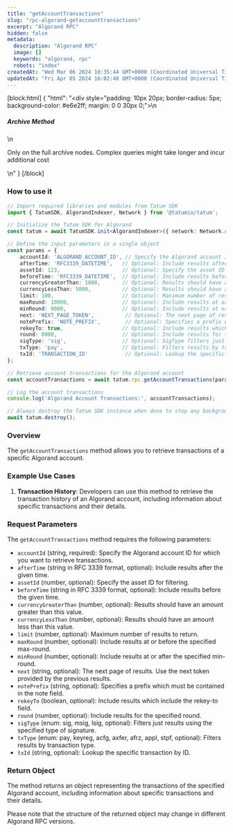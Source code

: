 ```yaml
---
title: "getAccountTransactions"
slug: "rpc-algorand-getaccounttransactions"
excerpt: "Algorand RPC"
hidden: false
metadata: 
  description: "Algorand RPC"
  image: []
  keywords: "algorand, rpc"
  robots: "index"
createdAt: "Wed Mar 06 2024 10:35:44 GMT+0000 (Coordinated Universal Time)"
updatedAt: "Fri Apr 05 2024 16:02:40 GMT+0000 (Coordinated Universal Time)"
---
```

[block:html]
{
  "html": "<div style=\"padding: 10px 20px; border-radius: 5px; background-color: #e6e2ff; margin: 0 0 30px 0;\">\n  <h5>Archive Method</h5>\n  <p>Only on the full archive nodes. Complex queries might take longer and incur additional cost</p>\n</div>"
}
[/block]


### How to use it

```typescript
// Import required libraries and modules from Tatum SDK
import { TatumSDK, AlgorandIndexer, Network } from '@tatumio/tatum';

// Initialize the Tatum SDK for Algorand
const tatum = await TatumSDK.init<AlgorandIndexer>({ network: Network.ALGORAND_INDEXER });

// Define the input parameters in a single object
const params = {
    accountId: 'ALGORAND_ACCOUNT_ID', // Specify the Algorand account ID for which you want to retrieve transactions.
    afterTime: 'RFC3339_DATETIME',   // Optional: Include results after the given time (string in RFC 3339 format).
    assetId: 123,                    // Optional: Specify the asset ID (number) for filtering.
    beforeTime: 'RFC3339_DATETIME',  // Optional: Include results before the given time (string in RFC 3339 format).
    currencyGreaterThan: 1000,       // Optional: Results should have an amount greater than this value (number).
    currencyLessThan: 5000,          // Optional: Results should have an amount less than this value (number).
    limit: 100,                      // Optional: Maximum number of results to return (number).
    maxRound: 10000,                 // Optional: Include results at or before the specified max-round (number).
    minRound: 9000,                  // Optional: Include results at or after the specified min-round (number).
    next: 'NEXT_PAGE_TOKEN',          // Optional: The next page of results. Use the next token provided by the previous results (string).
    notePrefix: 'NOTE_PREFIX',        // Optional: Specifies a prefix which must be contained in the note field (string).
    rekeyTo: true,                   // Optional: Include results which include the rekey-to field (boolean).
    round: 8000,                     // Optional: Include results for the specified round (number).
    sigType: 'sig',                  // Optional: SigType filters just results using the specified type of signature (enum: sig, msig, lsig).
    txType: 'pay',                   // Optional: Filters results by transaction type (enum: pay, keyreg, acfg, axfer, afrz, appl, stpf).
    txId: 'TRANSACTION_ID'            // Optional: Lookup the specific transaction by ID (string).
};

// Retrieve account transactions for the Algorand account
const accountTransactions = await tatum.rpc.getAccountTransactions(params);

// Log the account transactions
console.log('Algorand Account Transactions:', accountTransactions);

// Always destroy the Tatum SDK instance when done to stop any background processes
await tatum.destroy();
```

### Overview

The `getAccountTransactions` method allows you to retrieve transactions of a specific Algorand account.

### Example Use Cases

1. **Transaction History**: Developers can use this method to retrieve the transaction history of an Algorand account, including information about specific transactions and their details.

### Request Parameters

The `getAccountTransactions` method requires the following parameters:

- `accountId` (string, required): Specify the Algorand account ID for which you want to retrieve transactions.
- `afterTime` (string in RFC 3339 format, optional): Include results after the given time.
- `assetId` (number, optional): Specify the asset ID for filtering.
- `beforeTime` (string in RFC 3339 format, optional): Include results before the given time.
- `currencyGreaterThan` (number, optional): Results should have an amount greater than this value.
- `currencyLessThan` (number, optional): Results should have an amount less than this value.
- `limit` (number, optional): Maximum number of results to return.
- `maxRound` (number, optional): Include results at or before the specified max-round.
- `minRound` (number, optional): Include results at or after the specified min-round.
- `next` (string, optional): The next page of results. Use the next token provided by the previous results.
- `notePrefix` (string, optional): Specifies a prefix which must be contained in the note field.
- `rekeyTo` (boolean, optional): Include results which include the rekey-to field.
- `round` (number, optional): Include results for the specified round.
- `sigType` (enum: sig, msig, lsig, optional): Filters just results using the specified type of signature.
- `txType` (enum: pay, keyreg, acfg, axfer, afrz, appl, stpf, optional): Filters results by transaction type.
- `txId` (string, optional): Lookup the specific transaction by ID.

### Return Object

The method returns an object representing the transactions of the specified Algorand account, including information about specific transactions and their details. 

Please note that the structure of the returned object may change in different Algorand RPC versions.
